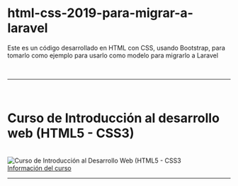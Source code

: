 # html-css-2019-para-migrar-a-laravel
Este es un código desarrollado en HTML con CSS, usando Bootstrap, para tomarlo como ejemplo para usarlo como modelo para migrarlo a Laravel

<br>
<hr>
<br>
<h1>Curso de Introducción al desarrollo web (HTML5 - CSS3)</h1>
<br>
<img  src='https://cedavilu.com/wp-content/uploads/2021/11/banner-hotmart-opcional.png' alt='Curso de Introducción al Desarrollo Web (HTML5 - CSS3'>
<br>
<a href= "https://go.hotmart.com/I61223770Q" target="_blank" >Información del curso<a/>
<hr>

